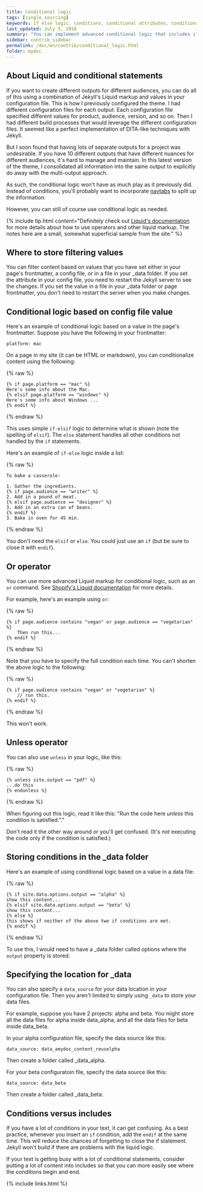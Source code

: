 ```yaml
---
title: Conditional logic
tags: [single_sourcing]
keywords: if else logic, conditions, conditional attributes, conditional filtering
last_updated: July 3, 2016
summary: "You can implement advanced conditional logic that includes if statements, or statements, unless, and more. This conditional logic facilitates single sourcing scenarios in which you're outputting the same content for different audiences."
sidebar: contrib_sidebar
permalink: /doc/en/contrib/conditional_logic.html
folder: mydoc
---
```


## About Liquid and conditional statements
If you want to create different outputs for different audiences, you can do all of this using a combination of Jekyll's Liquid markup and values in your configuration file. This is how I previously configured the theme. I had different configuration files for each output. Each configuration file specified different values for product, audience, version, and so on. Then I had different build processes that would leverage the different configuration files. It seemed like a perfect implementation of DITA-like techniques with Jekyll.

But I soon found that having lots of separate outputs for a project was undesirable. If you have 10 different outputs that have different nuances for different audiences, it's hard to manage and maintain. In this latest version of the theme, I consolidated all information into the same output to explicitly do away with the multi-output approach.

As such, the conditional logic won't have as much play as it previously did. Instead of conditions, you'll probably want to incorporate [navtabs](mydoc_navtabs) to split up the information.

However, you can still of course use conditional logic as needed.

{% include tip.html content="Definitely check out [Liquid's documentation](http://docs.shopify.com/themes/liquid-documentation/basics) for more details about how to use operators and other liquid markup. The notes here are a small, somewhat superficial sample from the site." %}

## Where to store filtering values

You can filter content based on values that you have set either in your page's frontmatter, a config file, or in a file in your \_data folder. If you set the attribute in your config file, you need to restart the Jekyll server to see the changes. If you set the value in a file in your \_data folder or page frontmatter, you don't need to restart the server when you make changes.

## Conditional logic based on config file value

Here's an example of conditional logic based on a value in the page's frontmatter. Suppose you have the following in your frontmatter:

```
platform: mac
```

On a page in my site (it can be HTML or markdown), you can conditionalize content using the following:

{% raw %}
```liquid
{% if page.platform == "mac" %}
Here's some info about the Mac.
{% elsif page.platform == "windows" %}
Here's some info about Windows ...
{% endif %}
```
{% endraw %}

This uses simple `if-elsif` logic to determine what is shown (note the spelling of `elsif`). The `else` statement handles all other conditions not handled by the `if` statements.

Here's an example of `if-else` logic inside a list:

{% raw %}
```liquid
To bake a casserole:

1. Gather the ingredients.
{% if page.audience == "writer" %}
2. Add in a pound of meat.
{% elsif page.audience == "designer" %}
3. Add in an extra can of beans.
{% endif %}
3. Bake in oven for 45 min.
```
{% endraw %}

You don't need the `elsif` or `else`. You could just use an `if` (but be sure to close it with `endif`).

## Or operator

You can use more advanced Liquid markup for conditional logic, such as an `or` command. See [Shopify's Liquid documentation](http://docs.shopify.com/themes/liquid-documentation/basics/operators) for more details.

For example, here's an example using `or`:

{% raw %}
```liquid
{% if page.audience contains "vegan" or page.audience == "vegetarian" %}
    Then run this...
{% endif %}
```
{% endraw %}

Note that you have to specify the full condition each time. You can't shorten the above logic to the following:

{% raw %}
```liquid
{% if page.audience contains "vegan" or "vegetarian" %}
    // run this.
{% endif %}
```
{% endraw %}

This won't work.

## Unless operator

You can also use `unless` in your logic, like this:

{% raw %}
```liquid
{% unless site.output == "pdf" %}
...do this
{% endunless %}
```
{% endraw %}

When figuring out this logic, read it like this: "Run the code here *unless* this condition is satisfied."."

Don't read it the other way around or you'll get confused. (It's *not* executing the code only if the condition is satisfied.)

## Storing conditions in the \_data folder

Here's an example of using conditional logic based on a value in a data file:

{% raw %}
```liquid
{% if site.data.options.output == "alpha" %}
show this content...
{% elsif site.data.options.output == "beta" %}
show this content...
{% else %}
this shows if neither of the above two if conditions are met.
{% endif %}
```
{% endraw %}

To use this, I would need to have a \_data folder called options where the `output` property is stored.

## Specifying the location for \_data

You can also specify a `data_source` for your data location in your configuration file. Then you aren't limited to simply using `_data` to store your data files.

For example, suppose you have 2 projects: alpha and beta. You might store all the data files for alpha inside data_alpha, and all the data files for beta inside data_beta.

In your alpha configuration file, specify the data source like this:

```
data_source: data_amydoc_content_reuselpha
```

Then create a folder called \_data_alpha.

For your beta configuratoin file, specify the data source like this:

```
data_source: data_beta
```

Then create a folder called \_data_beta.


## Conditions versus includes

If you have a lot of conditions in your text, it can get confusing. As a best practice, whenever you insert an `if` condition, add the `endif` at the same time. This will reduce the chances of forgetting to close the if statement. Jekyll won't build if there are problems with the liquid logic.

If your text is getting busy with a lot of conditional statements, consider putting a lot of content into includes so that you can more easily see where the conditions begin and end.

{% include links.html %}
